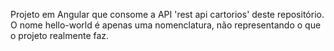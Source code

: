 Projeto em Angular que consome a API 'rest api cartorios' deste repositório. O nome hello-world é apenas uma nomenclatura, não representando o que o projeto realmente faz.